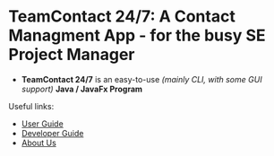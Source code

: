 # TeamContact 24/7: A Contact Managment App - for the busy SE Project Manager

- **TeamContact 24/7** is an easy-to-use _(mainly CLI, with some GUI support)_ **Java / JavaFx Program**

Useful links:
* [User Guide](UserGuide.md)
* [Developer Guide](DeveloperGuide.md)
* [About Us](AboutUs.md)
